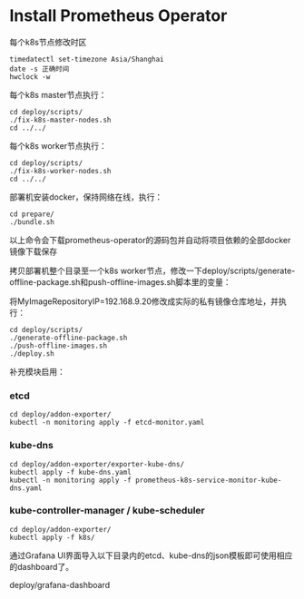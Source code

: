 # Install Prometheus Operator

每个k8s节点修改时区
```
timedatectl set-timezone Asia/Shanghai
date -s 正确时间
hwclock -w
```

每个k8s master节点执行：
```
cd deploy/scripts/
./fix-k8s-master-nodes.sh
cd ../../
```

每个k8s worker节点执行：
```
cd deploy/scripts/
./fix-k8s-worker-nodes.sh
cd ../../
```

部署机安装docker，保持网络在线，执行：
```
cd prepare/
./bundle.sh
```
以上命令会下载prometheus-operator的源码包并自动将项目依赖的全部docker镜像下载保存

拷贝部署机整个目录至一个k8s worker节点，修改一下deploy/scripts/generate-offline-package.sh和push-offline-images.sh脚本里的变量：

将MyImageRepositoryIP=192.168.9.20修改成实际的私有镜像仓库地址，并执行：
```
cd deploy/scripts/
./generate-offline-package.sh
./push-offline-images.sh
./deploy.sh
```

补充模块启用：
### etcd
```
cd deploy/addon-exporter/
kubectl -n monitoring apply -f etcd-monitor.yaml 
```

### kube-dns
```
cd deploy/addon-exporter/exporter-kube-dns/
kubectl apply -f kube-dns.yaml 
kubectl -n monitoring apply -f prometheus-k8s-service-monitor-kube-dns.yaml 
```

### kube-controller-manager / kube-scheduler
```
cd deploy/addon-exporter/
kubectl apply -f k8s/
```

通过Grafana UI界面导入以下目录内的etcd、kube-dns的json模板即可使用相应的dashboard了。

deploy/grafana-dashboard
